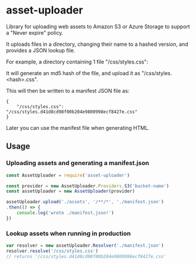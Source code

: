 # asset-uploader

Library for uploading web assets to Amazon S3 or Azure Storage to support a "Never expire" policy.

It uploads files in a directory, changing their name to a hashed version, and provides a JSON lookup file.

For example, a directory containing 1 file "/css/styles.css":

It will generate an md5 hash of the file, and upload it as "/css/styles.\<hash>.css".

This will then be written to a manifest JSON file as:
```
{
    "/css/styles.css": "/css/styles.d41d8cd98f00b204e9800998ecf8427e.css"
}
```

Later you can use the manifest file when generating HTML.

## Usage
### Uploading assets and generating a manifest.json

```js
const AssetUploader = require('asset-uploader')

const provider = new AssetUploader.Providers.S3('bucket-name')
const assetUploader = new AssetUploader(provider)

assetUploader.upload('./assets', '/**/*', './manifest.json')
.then(() => {
    console.log('wrote ./manifest.json!')
})
```

### Lookup assets when running in production
```js
var resolver = new assetUploader.Resolver('./manifest.json')
resolver.resolve('/css/styles.css')
// returns '/css/styles.d41d8cd98f00b204e9800998ecf8427e.css'
